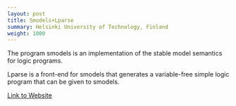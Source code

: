 ```yaml
---
layout: post
title: Smodels+Lparse 
summary: Helsinki University of Technology, Finland
weight: 1000
---
```

The program smodels is an implementation of the stable model semantics for
logic programs.

Lparse is a front-end for smodels that generates a variable-free simple logic
program that can be given to smodels.

[Link to Website](http://www.tcs.hut.fi/Software/smodels/)
